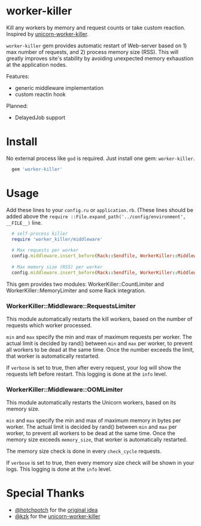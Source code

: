 # worker-killer

Kill any workers by memory and request counts or take custom reaction. Inspired by [unicorn-worker-killer](https://github.com/kzk/unicorn-worker-killer).

`worker-killer` gem provides automatic restart of Web-server based on 1) max number of requests, and 2) process memory size (RSS). This will greatly improves site's stability by avoiding unexpected memory exhaustion at the application nodes.

Features:

* generic middleware implementation
* custom reactin hook

Planned:

* DelayedJob support

# Install

No external process like `god` is required. Just install one gem: `worker-killer`.
```ruby
  gem 'worker-killer'
```

# Usage

Add these lines to your `config.ru` or `application.rb`. (These lines should be added above the `require ::File.expand_path('../config/environment',  __FILE__)` line.

```ruby
  # self-process killer
  require 'worker_killer/middleware'
  
  # Max requests per worker
  config.middleware.insert_before(Rack::Sendfile, WorkerKiller::Middleware::RequestsLimiter, min: 4096, max: 5120)
  
  # Max memory size (RSS) per worker
  config.middleware.insert_before(Rack::Sendfile, WorkerKiller::Middleware::OOMLimiter, min: 300 * (1024**2), max: 400 * (1024**2))
```

This gem provides two modules: WorkerKiller::CountLimiter and WorkerKiller::MemoryLimiter and some Rack integration.

### WorkerKiller::Middleware::RequestsLimiter

This module automatically restarts the kill workers, based on the number of requests which worker processed.

`min` and `max` specify the min and max of maximum requests per worker. The actual limit is decided by rand() between `min` and `max` per worker, to prevent all workers to be dead at the same time. Once the number exceeds the limit, that worker is automatically restarted.

If `verbose` is set to true, then after every request, your log will show the requests left before restart.  This logging is done at the `info` level.

### WorkerKiller::Middleware::OOMLimiter

This module automatically restarts the Unicorn workers, based on its memory size.

`min` and `max` specify the min and max of maximum memory in bytes per worker. The actual limit is decided by rand() between `min` and `max` per worker, to prevent all workers to be dead at the same time.  Once the memory size exceeds `memory_size`, that worker is automatically restarted.

The memory size check is done in every `check_cycle` requests.

If `verbose` is set to true, then every memory size check will be shown in your logs.   This logging is done at the `info` level.

# Special Thanks

- [@hotchpotch](http://github.com/hotchpotch/) for the [original idea](https://gist.github.com/hotchpotch/1258681)
- [@kzk](http://github.com/kzk/) for the [unicorn-worker-killer](https://github.com/kzk/unicorn-worker-killer)

